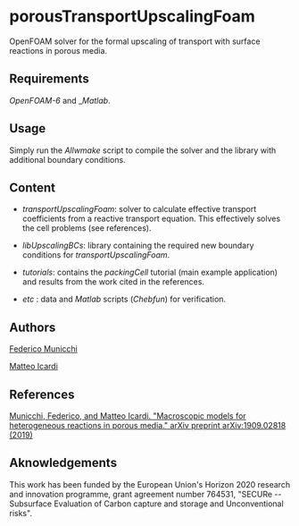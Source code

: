 # porousTransportUpscalingFoam
OpenFOAM solver for the formal upscaling of transport with surface reactions in porous media.

Requirements
------------

_OpenFOAM-6_ and __Matlab_.

Usage
-----

Simply run the _Allwmake_ script to compile the solver and the library with additional boundary conditions.

Content
-------

* _transportUpscalingFoam_: solver to calculate effective transport coefficients from a reactive transport equation. This effectively solves the cell problems (see references).

* _libUpscalingBCs_: library containing the required new boundary conditions for _transportUpscalingFoam_.

* _tutorials_: contains the _packingCell_ tutorial (main example application) and results from the work cited in the references.

* _etc_ : data and _Matlab_ scripts (_Chebfun_) for verification.

Authors
-------

[Federico Municchi](https://github.com/fmuni) 

[Matteo Icardi](https://github.com/matteoicardi)

References
----------

[Municchi, Federico, and Matteo Icardi. "Macroscopic models for heterogeneous reactions in porous media." arXiv preprint arXiv:1909.02818 (2019)](https://arxiv.org/abs/1909.02818)

Aknowledgements
---------------

This work has been funded by the European Union's Horizon 2020
research and innovation programme, grant agreement number 764531, "SECURe -- Subsurface Evaluation of Carbon capture and storage and Unconventional risks".
